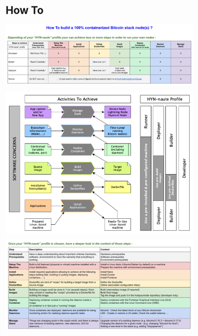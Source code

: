How To
==
![ProfileActivity_Matrix](https://github.com/babonet13/Images/blob/master/HostYourNode/HowTo/ProfileActivity_Matrix.png)

![ActivityMap_S](https://github.com/babonet13/Images/blob/master/HostYourNode/HowTo/ActivityMap_S.png)

![StepsToAchieve](https://github.com/babonet13/Images/blob/master/HostYourNode/HowTo/StepsToAchieve.png)
